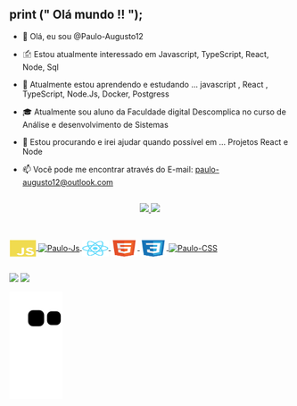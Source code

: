 ## print (" Olá mundo !! ");

- 👋 Olá, eu sou @Paulo-Augusto12

- 🖆 Estou atualmente interessado em Javascript, TypeScript, React, Node, Sql

- 🌱 Atualmente estou aprendendo e estudando ... javascript , React , TypeScript, Node.Js, Docker, Postgress

- 🎓 Atualmente sou aluno da Faculdade digital Descomplica no curso de Análise e desenvolvimento de Sistemas

- 🎯 Estou procurando e irei ajudar quando possível em ... Projetos React e Node

- 📫 Você pode me encontrar através do E-mail: paulo-augusto12@outlook.com
 
 ##
 
<div align="center">
  <a href="https://github.com/Paulo-Augusto12">
  <img height="180em" src="https://github-readme-stats.vercel.app/api?username=Paulo-Augusto12&show_icons=true&theme=tokyonight&include_all_commits=true&count_private=true"/>
  <img height="180em" src="https://github-readme-stats.vercel.app/api/top-langs/?username=Paulo-Augusto12&layout=compact&langs_count=7&theme=tokyonight"/>
</div>

##

<div style="display: inline_block"><br>
  <img align="center" alt="Paulo-Js" height="30" width="48" src="https://raw.githubusercontent.com/devicons/devicon/master/icons/javascript/javascript-plain.svg">

<img  align="center" alt="Paulo-Js" height="30" width="48" src="https://cdn.jsdelivr.net/gh/devicons/devicon/icons/typescript/typescript-original.svg">
  
  <img align="center" alt="Paulo-React" height="30" width="48" src="https://raw.githubusercontent.com/devicons/devicon/master/icons/react/react-original.svg">
  <img align="center" alt="Paulo-HTML" height="30" width="48" src="https://raw.githubusercontent.com/devicons/devicon/master/icons/html5/html5-original.svg">
  <img align="center" alt="Paulo-CSS" height="30" width="48" src="https://raw.githubusercontent.com/devicons/devicon/master/icons/css3/css3-original.svg">
 <img align="center" alt="Paulo-CSS" height="30" width="48" src="https://cdn.jsdelivr.net/gh/devicons/devicon/icons/nodejs/nodejs-original.svg">
</div>

##


<div> 
  <a href = "mailto:paulo.augusto.ribeiro12@gmail.com"><img src="https://img.shields.io/badge/-Gmail-%23333?style=for-the-badge&logo=gmail&logoColor=white" target="_blank"></a>
  <a href="https://www.linkedin.com/in/paulo-augusto-ribeiro-62730a237/" target="_blank"><img src="https://img.shields.io/badge/-LinkedIn-%230077B5?style=for-the-badge&logo=linkedin&logoColor=white" target="_blank"></a> 
  
  ![Snake animation](https://github.com/rafaballerini/rafaballerini/blob/output/github-contribution-grid-snake.svg)
 
</div>
  
  
  ##
  
  
